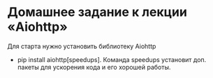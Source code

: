 # Домашнее задание к лекции «Aiohttp»

Для старта нужно установить библиотеку Aiohttp
* pip install aiohttp[speedups]. Команда speedups установит доп. пакеты для ускорения кода и его хорошей работы.
